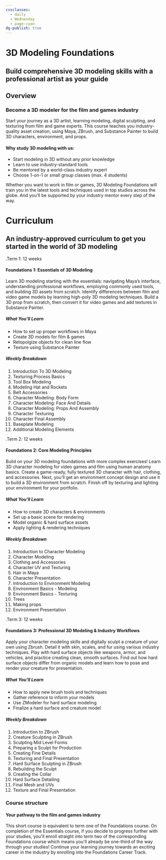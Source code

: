 ```yaml
---
cssclasses:
  - daily
  - Wednesday
  - page-cyan
dg-publish: true
---
```

# 3D Modeling Foundations

## Build comprehensive 3D modeling skills with a professional artist as your guide

## Overview

### Become a 3D modeler for the film and games industry

Start your journey as a 3D artist, learning modeling, digital sculpting, and texturing from film and game experts. This course teaches you industry-quality asset creation, using Maya, ZBrush, and Substance Painter to build 3D characters, environment, and props.

#### Why study 3D modeling with us:

- Start modeling in 3D without any prior knowledge  
- Learn to use industry-standard tools  
- Be mentored by a world-class industry expert 
- Choose 1-on-1 or small group classes (max. 4 students)

Whether you want to work in film or games, 3D Modeling Foundations will train you in the latest tools and techniques used in top studios across the globe. And you'll be supported by your industry mentor every step of the way. 

# Curriculum

## An industry-approved curriculum to get you started in the world of 3D modeling

.Term 1: 12 weeks
#### Foundations 1: Essentials of 3D Modeling

Learn 3D modeling starting with the essentials: navigating Maya’s interface, understanding professional workflows, employing commonly used tools, and building 3D assets from scratch. Identify differences between film and video game models by learning high-poly 3D modeling techniques. Build a 3D prop from scratch, then convert it for video games and add textures in Substance Painter.

##### What You'll Learn

- How to set up proper workflows in Maya
- Create 3D models for film & games
- Retopolgize objects for clean line flow
- Texture using Substance Painter

##### Weekly Breakdown

1. Introduction To 3D Modeling
2. Texturing Process Basics
3. Tool Box Modeling
4. Modeling Hat and Rockets
5. Belt Accessories
6. Character Modeling: Body Form
7. Character Modeling: Face And Details
8. Character Modeling: Props And Assembly
9. Character Texturing
10. Character Final Assembly
11. Baseplate Modeling
12. Additional Modeling Elements

.Term 2: 12 weeks
#### Foundations 2: Core Modeling Principles

Build on your 3D modeling foundations with more complex exercises! Learn 3D character modeling for video games and film using human anatomy basics. Create a game-ready, fully textured 3D character with hair, clothing, and accessories. Next, you’ll get an environment concept design and use it to build a 3D environment from scratch. Finish off by texturing and lighting your environment for your portfolio.

##### What You'll Learn

- How to create 3D characters & environments
- Set up a basic scene for rendering
- Model organic & hard surface assets
- Apply lighting & rendering techniques

##### Weekly Breakdown

1. Introduction to Character Modeling
2. Character Modeling
3. Clothing and Accessories
4. Character UV and Texturing
5. Hair in Maya
6. Character Presentation
7. Introduction to Environment Modeling
8. Environment Basics - Modeling
9. Environment Basics - Texturing
10. Trees
11. Making props
12. Environment Presentation

.Term 3: 12 weeks

#### Foundations 3: Professional 3D Modeling & Industry Workflows

Apply your character modeling skills and digitally sculpt a creature of your own using Zbrush. Detail it with skin, scales, and fur using various industry techniques. Play with hard surface objects like weapons, armor, and vehicles, and practice creating clean, smooth surfaces. Find out how hard surface objects differ from organic models and learn how to pose and render your creature for presentation.

##### What You'll Learn

- How to apply new brush tools and techniques
- Gather reference to inform your models
- Use ZModeler for hard surface modeling
- Finalize a hard surface and creature model

##### Weekly Breakdown

1. Introduction to ZBrush
2. Creature Sculpting in ZBrush
3. Sculpting Mid Level Forms
4. Preparing a Sculpt for Production
5. Creating Fine Details
6. Texturing and Final Presentation
7. Hard Surface Sculpting in ZBrush
8. Rebuilding the Sculpt
9. Creating the Collar
10. Hard Surface Detailing
11. Final Mesh and UVs
12. Texture and Final Presentation

### Course structure

#### Your pathway to the film and games industry

This short course is equivalent to term one of the Foundations course. On completion of the Essentials course, if you decide to progress further with your studies, you'll enroll straight into term two of the corresponding Foundations course which means you'll already be one-third of the way through your studies! Continue your learning journey towards an exciting career in the industry by enrolling into the Foundations Career Track.


